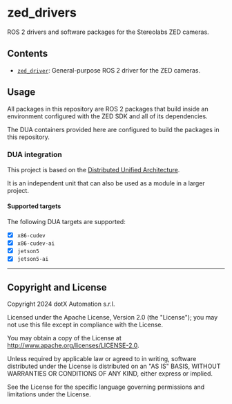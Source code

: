 # zed_drivers

ROS 2 drivers and software packages for the Stereolabs ZED cameras.

## Contents

- [`zed_driver`](src/zed_driver/README.md): General-purpose ROS 2 driver for the ZED cameras.

## Usage

All packages in this repository are ROS 2 packages that build inside an environment configured with the ZED SDK and all of its dependencies.

The DUA containers provided here are configured to build the packages in this repository.

### DUA integration

This project is based on the [Distributed Unified Architecture](dua-template.md).

It is an independent unit that can also be used as a module in a larger project.

#### Supported targets

The following DUA targets are supported:

- [x] `x86-cudev`
- [x] `x86-cudev-ai`
- [x] `jetson5`
- [x] `jetson5-ai`

---

## Copyright and License

Copyright 2024 dotX Automation s.r.l.

Licensed under the Apache License, Version 2.0 (the "License"); you may not use this file except in compliance with the License.

You may obtain a copy of the License at <http://www.apache.org/licenses/LICENSE-2.0>.

Unless required by applicable law or agreed to in writing, software distributed under the License is distributed on an "AS IS" BASIS, WITHOUT WARRANTIES OR CONDITIONS OF ANY KIND, either express or implied.

See the License for the specific language governing permissions and limitations under the License.
